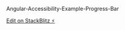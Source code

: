 Angular-Accessibility-Example-Progress-Bar

[Edit on StackBlitz ⚡️](https://stackblitz.com/edit/angular-stfmda)
